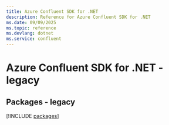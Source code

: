 ```yaml
---
title: Azure Confluent SDK for .NET
description: Reference for Azure Confluent SDK for .NET
ms.date: 09/09/2025
ms.topic: reference
ms.devlang: dotnet
ms.service: confluent
---
```

# Azure Confluent SDK for .NET - legacy
## Packages - legacy
[!INCLUDE [packages](confluent-index.md)]